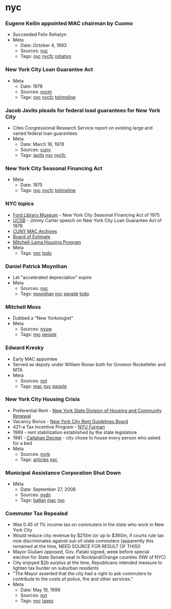 # nyc
### Eugene Keilin appointed MAC chairman by Cuomo

- Succeeded Felix Rohatyn
- Meta
  - Date: October 4, 1993
  - Sources: [nyc](http://www.nytimes.com/1993/10/05/nyregion/cuomo-picks-investment-banker-for-municipal-assistance-post.html)
  - Tags: [nyc](../tags/nyc.md) [nycfc](../tags/nycfc.md) [rohatyn](../tags/rohatyn.md)

### New York City Loan Guarantee Act
- Meta
  - Date: 1978
  - Sources: [nycm](http://www.nyc.gov/html/records/pdf/executive_orders/1978EO026.PDF)
  - Tags: [nyc](../tags/nyc.md) [nycfc](../tags/nycfc.md) [totimeline](../tags/totimeline.md)

### Jacob Javits pleads for federal load guarantees for New York City

- Cites Congressional Research Service report on existing large and varied federal loan guarantees
- Meta
  - Date: March 16, 1978
  - Sources: [cuny](http://www.baruch.cuny.edu/library/alumni/online_exhibits/amfl/mac/pdf_files/Legislation_Federal/1977-78-1.pdf)
  - Tags: [javits](../tags/javits.md) [nyc](../tags/nyc.md) [nycfc](../tags/nycfc.md)

### New York City Seasonal Financing Act
- Meta
  - Date: 1975
  - Tags: [nyc](../tags/nyc.md) [nycfc](../tags/nycfc.md) [totimeline](../tags/totimeline.md)

### NYC topics

- [Ford Library Museum](https://www.fordlibrarymuseum.gov/library/document/0055/1669138.pdf) - New York City Seasonal Financing Act of 1975
- [UCSB](http://www.presidency.ucsb.edu/ws/?pid=31164) - Jimmy Carter speech on New York City Loan Guarantee Act of 1978
- [CUNY MAC Archives](http://www.baruch.cuny.edu/library/alumni/online_exhibits/amfl/mac/S12_MAC.html)
- [Board of Estimate](https://en.wikipedia.org/wiki/New_York_City_Board_of_Estimate)
- [Mitchell-Lama Housing Program](http://www.mitchell-lama.org/history.html)
- Meta
  - Tags: [nyc](../tags/nyc.md) [todo](../tags/todo.md)

### Daniel Patrick Moynihan

- Let "accelerated depreciation" expire
- Meta
  - Sources: [nyc](http://www.nytimes.com/1984/03/19/business/senate-s-real-estate-tax-blow.html)
  - Tags: [moynihan](../tags/moynihan.md) [nyc](../tags/nyc.md) [people](../tags/people.md) [todo](../tags/todo.md)

### Mitchell Moss

- Dubbed a "New Yorkologist"
- Meta
  - Sources: [nyuw](https://wagner.nyu.edu/community/faculty/mitchell-l-moss)
  - Tags: [nyc](../tags/nyc.md) [people](../tags/people.md)

### Edward Kresky

- Early MAC appointee
- Served as deputy under William Ronan both for Govenor Rockefeller and MTA
- Meta
  - Sources: [nyt](http://www.nytimes.com/2013/01/31/nyregion/edward-m-kresky-88-calmed-fiscal-panic.html)
  - Tags: [mac](../tags/mac.md) [nyc](../tags/nyc.md) [people](../tags/people.md)

### New York City Housing Crisis

- Preferential Rent - [New York State Division of Housing and Community Renewal](http://www.nyshcr.org/Rent/FactSheets/orafac40.pdf)
- Vacancy Bonus - [New York City Rent Guidelines Board](http://www.nycrgb.org/html/glossary_defs.html#vacancy)
- 421-a Tax Incentive Program - [NYU Furman](http://furmancenter.org/institute/directory/entry/421-a-tax-incentive)
- 1969 - rent stabilization established by the state legislature
- 1981 - [Callahan Decree](http://www.coalitionforthehomeless.org/wp-content/uploads/2014/06/CallahanConsentDecree.pdf) - city chose to house every person who asked for a bed
- Meta
  - Sources: [nyrb](http://www.nybooks.com/articles/2017/08/17/tenants-under-siege-inside-new-york-city-housing-crisis/)
  - Tags: [articles](../tags/articles.md) [nyc](../tags/nyc.md)

### Municipal Assistance Corporation Shut Down
- Meta
  - Date: September 27, 2008
  - Sources: [nydn](http://www.nydailynews.com/news/money/municipal-assistance-corp-new-york-1975-savior-ya-article-1.325509)
  - Tags: [ballan](../tags/ballan.md) [mac](../tags/mac.md) [nyc](../tags/nyc.md)

### Commuter Tax Repealed

- Was 0.45 of 1% income tax on commuters in the state who work in New York City
- Would reduce city revenue by $210m (or up to $360m, if courts rule tax now discriminates against out-of-state commuters (apparently this remained at the time, NEED SOURCE FOR RESULT OF THIS))
- Mayor Giuliani opposed, Gov. Pataki signed, week before special election for State Senate seat in Rockland/Orange counties (NW of NYC)
- City enjoyed $2b surplus at the time, Republicans intended measure to lighten tax burder on suburban residents
- "The Mayor asserted that the city had a right to ask commuters to contribute to the costs of police, fire and other services."
- Meta
  - Date: May 18, 1999
  - Sources: [nyt](http://www.nytimes.com/1999/05/18/nyregion/legislature-acts-quickly-to-repeal-commuter-tax.html)
  - Tags: [nyc](../tags/nyc.md) [taxes](../tags/taxes.md)

